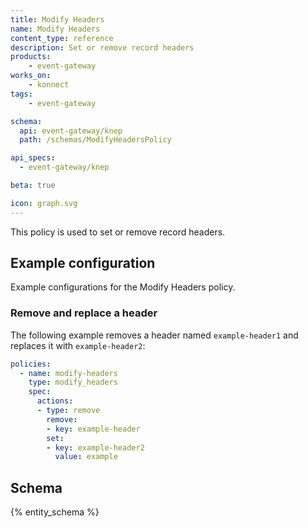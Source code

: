 ```yaml
---
title: Modify Headers
name: Modify Headers
content_type: reference
description: Set or remove record headers
products:
    - event-gateway
works_on:
    - konnect
tags:
    - event-gateway

schema:
  api: event-gateway/knep
  path: /schemas/ModifyHeadersPolicy

api_specs:
  - event-gateway/knep

beta: true

icon: graph.svg
---
```


This policy is used to set or remove record headers.

## Example configuration

Example configurations for the Modify Headers policy.

### Remove and replace a header

The following example removes a header named `example-header1` and replaces it with `example-header2`:

```yaml
policies:
  - name: modify-headers
    type: modify_headers
    spec:
      actions:
      - type: remove
        remove:
        - key: example-header
        set:
        - key: example-header2
          value: example
```

## Schema

{% entity_schema %}